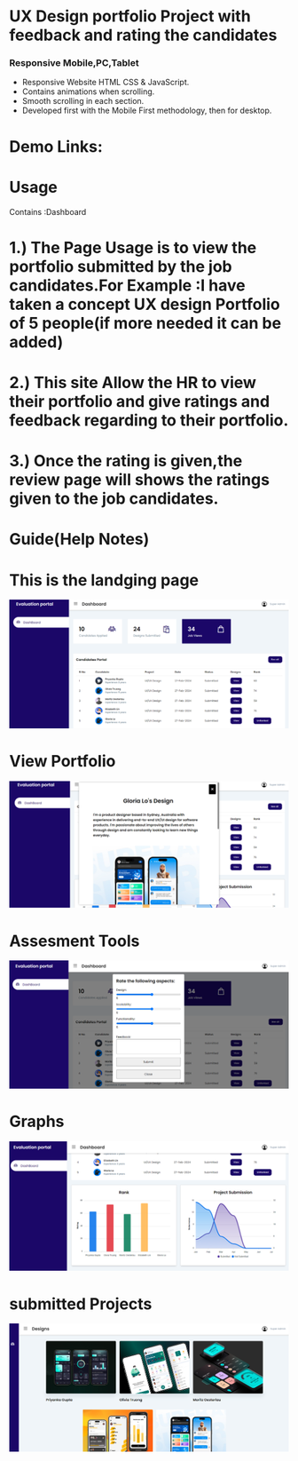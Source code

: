# UX Design portfolio Project with feedback and rating the candidates
### Responsive Mobile,PC,Tablet

- Responsive Website HTML CSS & JavaScript.
- Contains animations when scrolling.
- Smooth scrolling in each section.
- Developed first with the Mobile First methodology, then for desktop.

# Demo Links:

# Usage

Contains :Dashboard

# 1.) The Page Usage is to view the portfolio submitted by the job candidates.For Example :I have taken a concept UX design Portfolio of 5 people(if more needed it can be added)
# 2.) This site Allow the HR to view their portfolio and give ratings and feedback regarding to their portfolio.
# 3.) Once the rating is given,the review page will shows the ratings given to the job candidates.


# Guide(Help Notes)

# This is the landging page  
![alt text](image.png)

# View Portfolio
![alt text](image-1.png)

# Assesment Tools
![alt text](image-2.png)

# Graphs
![alt text](image-3.png)

# submitted Projects
![alt text](image-4.png)


